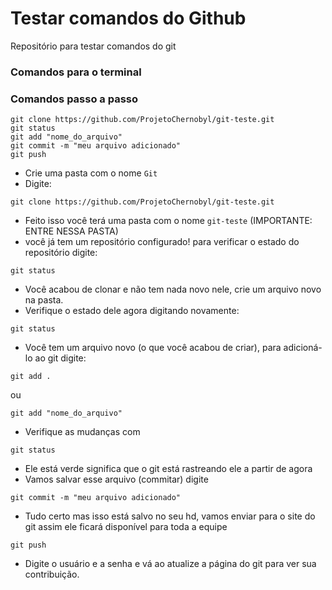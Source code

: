 # Testar comandos do Github
Repositório para testar comandos do git


### Comandos para o terminal

### Comandos passo a passo
```
git clone https://github.com/ProjetoChernobyl/git-teste.git   
git status   
git add "nome_do_arquivo"   
git commit -m "meu arquivo adicionado"   
git push
```

- Crie uma pasta com o nome `Git`
- Digite:
```
git clone https://github.com/ProjetoChernobyl/git-teste.git
```
- Feito isso você terá uma pasta com o nome `git-teste` (IMPORTANTE: ENTRE NESSA PASTA)
- você já tem um repositório configurado!
para verificar o estado do repositório digite:
```
git status
```
- Você acabou de clonar e não tem nada novo nele, crie um arquivo novo na pasta.
- Verifique o estado dele agora digitando novamente:
```
git status
```
- Você tem um arquivo novo (o que você acabou de criar), para adicioná-lo ao git digite:
```
git add .
```
ou
```
git add "nome_do_arquivo"
```
- Verifique as mudanças com 
```
git status
```
   - Ele está verde significa que o git está rastreando ele a partir de agora
- Vamos salvar esse arquivo (commitar)
digite
```
git commit -m "meu arquivo adicionado"
```
- Tudo certo mas isso está salvo no seu hd, vamos enviar para o site do git assim ele ficará disponível para toda a equipe
```
git push
```
 - Digite o usuário e a senha e vá ao atualize a página do git para ver sua contribuição.
   















